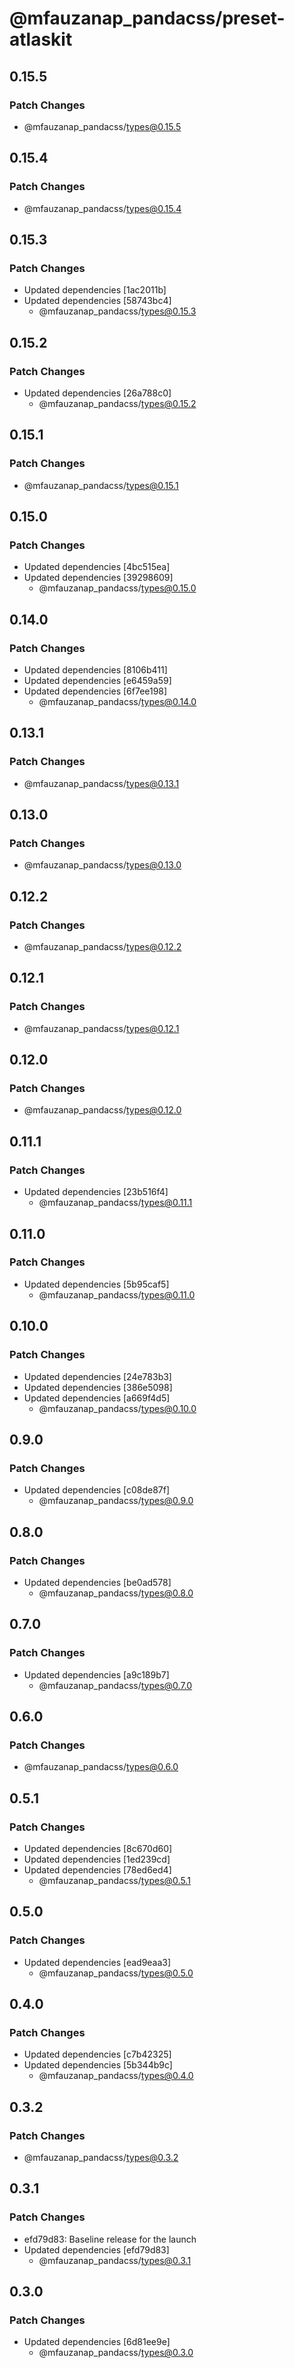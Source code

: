 # @mfauzanap_pandacss/preset-atlaskit

## 0.15.5

### Patch Changes

- @mfauzanap_pandacss/types@0.15.5

## 0.15.4

### Patch Changes

- @mfauzanap_pandacss/types@0.15.4

## 0.15.3

### Patch Changes

- Updated dependencies [1ac2011b]
- Updated dependencies [58743bc4]
  - @mfauzanap_pandacss/types@0.15.3

## 0.15.2

### Patch Changes

- Updated dependencies [26a788c0]
  - @mfauzanap_pandacss/types@0.15.2

## 0.15.1

### Patch Changes

- @mfauzanap_pandacss/types@0.15.1

## 0.15.0

### Patch Changes

- Updated dependencies [4bc515ea]
- Updated dependencies [39298609]
  - @mfauzanap_pandacss/types@0.15.0

## 0.14.0

### Patch Changes

- Updated dependencies [8106b411]
- Updated dependencies [e6459a59]
- Updated dependencies [6f7ee198]
  - @mfauzanap_pandacss/types@0.14.0

## 0.13.1

### Patch Changes

- @mfauzanap_pandacss/types@0.13.1

## 0.13.0

### Patch Changes

- @mfauzanap_pandacss/types@0.13.0

## 0.12.2

### Patch Changes

- @mfauzanap_pandacss/types@0.12.2

## 0.12.1

### Patch Changes

- @mfauzanap_pandacss/types@0.12.1

## 0.12.0

### Patch Changes

- @mfauzanap_pandacss/types@0.12.0

## 0.11.1

### Patch Changes

- Updated dependencies [23b516f4]
  - @mfauzanap_pandacss/types@0.11.1

## 0.11.0

### Patch Changes

- Updated dependencies [5b95caf5]
  - @mfauzanap_pandacss/types@0.11.0

## 0.10.0

### Patch Changes

- Updated dependencies [24e783b3]
- Updated dependencies [386e5098]
- Updated dependencies [a669f4d5]
  - @mfauzanap_pandacss/types@0.10.0

## 0.9.0

### Patch Changes

- Updated dependencies [c08de87f]
  - @mfauzanap_pandacss/types@0.9.0

## 0.8.0

### Patch Changes

- Updated dependencies [be0ad578]
  - @mfauzanap_pandacss/types@0.8.0

## 0.7.0

### Patch Changes

- Updated dependencies [a9c189b7]
  - @mfauzanap_pandacss/types@0.7.0

## 0.6.0

### Patch Changes

- @mfauzanap_pandacss/types@0.6.0

## 0.5.1

### Patch Changes

- Updated dependencies [8c670d60]
- Updated dependencies [1ed239cd]
- Updated dependencies [78ed6ed4]
  - @mfauzanap_pandacss/types@0.5.1

## 0.5.0

### Patch Changes

- Updated dependencies [ead9eaa3]
  - @mfauzanap_pandacss/types@0.5.0

## 0.4.0

### Patch Changes

- Updated dependencies [c7b42325]
- Updated dependencies [5b344b9c]
  - @mfauzanap_pandacss/types@0.4.0

## 0.3.2

### Patch Changes

- @mfauzanap_pandacss/types@0.3.2

## 0.3.1

### Patch Changes

- efd79d83: Baseline release for the launch
- Updated dependencies [efd79d83]
  - @mfauzanap_pandacss/types@0.3.1

## 0.3.0

### Patch Changes

- Updated dependencies [6d81ee9e]
  - @mfauzanap_pandacss/types@0.3.0
